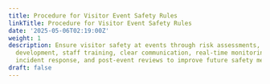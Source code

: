 ```yaml
---
title: Procedure for Visitor Event Safety Rules
linkTitle: Procedure for Visitor Event Safety Rules
date: '2025-05-06T02:19:00Z'
weight: 1
description: Ensure visitor safety at events through risk assessments, safety plan
  development, staff training, clear communication, real-time monitoring, effective
  incident response, and post-event reviews to improve future safety measures.
draft: false
---
```



<!-- Unsupported block type: table_of_contents -->

<!-- Unsupported block type: unsupported -->

